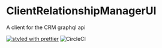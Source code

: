 # ClientRelationshipManagerUI
A client for the CRM graphql api 

[![styled with prettier](https://img.shields.io/badge/styled_with-prettier-ff69b4.svg)](https://github.com/prettier/prettier)
![CircleCI](https://circleci.com/gh/VasilyShelkov/ClientRelationshipManagerUI/tree/master.svg?style=shield)


